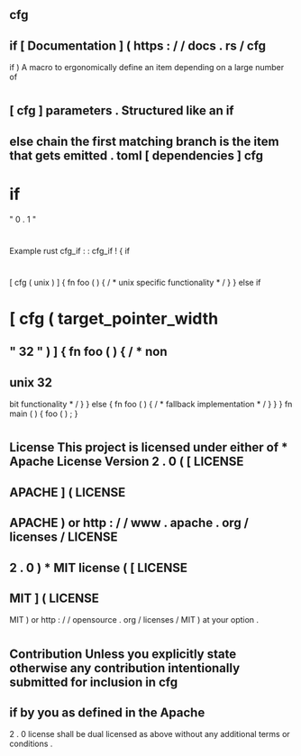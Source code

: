 #
cfg
-
if
[
Documentation
]
(
https
:
/
/
docs
.
rs
/
cfg
-
if
)
A
macro
to
ergonomically
define
an
item
depending
on
a
large
number
of
#
[
cfg
]
parameters
.
Structured
like
an
if
-
else
chain
the
first
matching
branch
is
the
item
that
gets
emitted
.
toml
[
dependencies
]
cfg
-
if
=
"
0
.
1
"
#
#
Example
rust
cfg_if
:
:
cfg_if
!
{
if
#
[
cfg
(
unix
)
]
{
fn
foo
(
)
{
/
*
unix
specific
functionality
*
/
}
}
else
if
#
[
cfg
(
target_pointer_width
=
"
32
"
)
]
{
fn
foo
(
)
{
/
*
non
-
unix
32
-
bit
functionality
*
/
}
}
else
{
fn
foo
(
)
{
/
*
fallback
implementation
*
/
}
}
}
fn
main
(
)
{
foo
(
)
;
}
#
License
This
project
is
licensed
under
either
of
*
Apache
License
Version
2
.
0
(
[
LICENSE
-
APACHE
]
(
LICENSE
-
APACHE
)
or
http
:
/
/
www
.
apache
.
org
/
licenses
/
LICENSE
-
2
.
0
)
*
MIT
license
(
[
LICENSE
-
MIT
]
(
LICENSE
-
MIT
)
or
http
:
/
/
opensource
.
org
/
licenses
/
MIT
)
at
your
option
.
#
#
#
Contribution
Unless
you
explicitly
state
otherwise
any
contribution
intentionally
submitted
for
inclusion
in
cfg
-
if
by
you
as
defined
in
the
Apache
-
2
.
0
license
shall
be
dual
licensed
as
above
without
any
additional
terms
or
conditions
.
